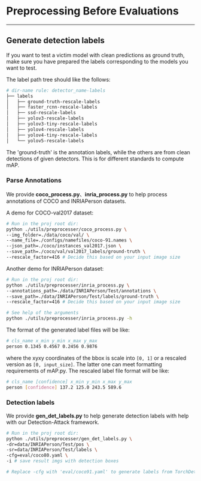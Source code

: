 # Preprocessing Before Evaluations


---

## Generate detection labels
If you want to test a victim model with clean predictions as ground truth, 
make sure you have prepared the labels corresponding to the models you want to test.

The label path tree should like the follows:
```bash
# dir-name rule: detector_name-labels
├── labels
│   ├── ground-truth-rescale-labels
│   ├── faster_rcnn-rescale-labels
│   ├── ssd-rescale-labels
│   ├── yolov3-rescale-labels
│   ├── yolov3-tiny-rescale-labels
│   ├── yolov4-rescale-labels
│   ├── yolov4-tiny-rescale-labels
│   └── yolov5-rescale-labels
```
The 'ground-truth' is the annotation labels, while the others are from clean detections of given detectors.
This is for different standards to compute mAP.

### Parse Annotations
We provide **coco_process.py**、**inria_process.py** to 
help process annotations of COCO and INRIAPerson datasets.

A demo for COCO-val2017 dataset:
```bash
# Run in the proj root dir:
python ./utils/preprocesser/coco_process.py \
--img_folder=./data/coco/val/ \
--name_file=./configs/namefiles/coco-91.names \
--json_path=./coco/instances_val2017.json \  
--save_path=./coco/val/val2017_labels/ground-truth \
--rescale_factor=416 # Decide this based on your input image size
```

Another demo for INRIAPerson dataset:
```bash
# Run in the proj root dir:
python ./utils/preprocesser/inria_process.py \
--annotations_path=./data/INRIAPerson/Test/annotations \
--save_path=./data/INRIAPerson/Test/labels/ground-truth \
--rescale_factor=416 # Decide this based on your input image size

# See help of the arguments
python ./utils/preprocesser/inria_process.py -h
```

The format of the generated label files will be like:
```bash
# cls_name x_min y_min x_max y_max
person 0.1345 0.4567 0.2456 0.9876
```

where the xyxy coordinates of the bbox is scale into `[0, 1]` or a rescaled version as `[0, input_size]`.
The latter one can meet formatting requirements of mAP.py. The rescaled label file format will be like:
```bash
# cls_name [confidence] x_min y_min x_max y_max
person [confidence] 137.2 125.0 243.5 589.6
```

### Detection labels
We provide **gen_det_labels.py** to help generate detection labels with help with our Detection-Attack framework.
```bash
# Run in the proj root dir:
python ./utils/preprocesser/gen_det_labels.py \
-dr=data/INRIAPerson/Test/pos \
-sr=data/INRIAPerson/Test/labels \
-cfg=eval/coco80.yaml \
-i # save result imgs with detection boxes

# Replace -cfg with 'eval/coco91.yaml' to generate labels from TorchDet models (working based on coco91 labels). 
```

<!-- python ./utils/preprocesser/gen_det_labels.py \
-dr=data/INRIAPerson/Test/pos \
-sr=./labels \
-cfg=eval/coco80.yaml -->